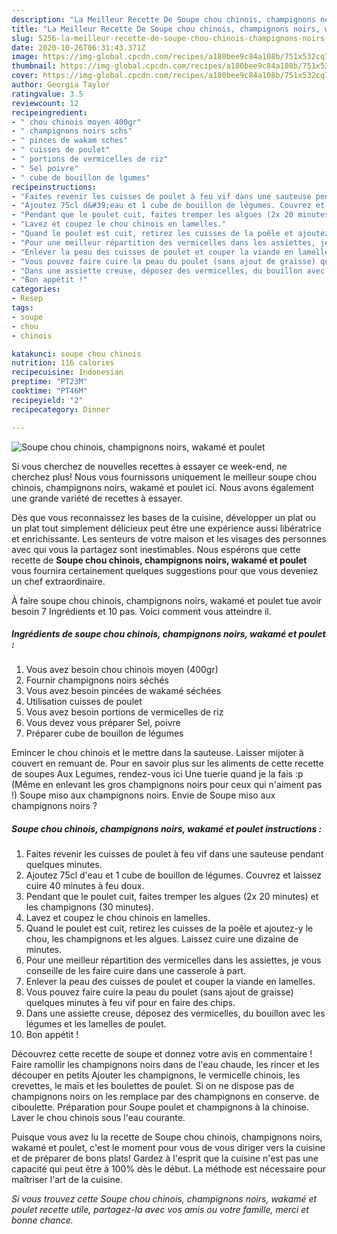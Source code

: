 ```yaml
---
description: "La Meilleur Recette De Soupe chou chinois, champignons noirs, wakamé et poulet"
title: "La Meilleur Recette De Soupe chou chinois, champignons noirs, wakamé et poulet"
slug: 5256-la-meilleur-recette-de-soupe-chou-chinois-champignons-noirs-wakame-et-poulet
date: 2020-10-26T06:31:43.371Z
image: https://img-global.cpcdn.com/recipes/a180bee9c84a108b/751x532cq70/soupe-chou-chinois-champignons-noirs-wakame-et-poulet-photo-principale-de-la-recette.jpg
thumbnail: https://img-global.cpcdn.com/recipes/a180bee9c84a108b/751x532cq70/soupe-chou-chinois-champignons-noirs-wakame-et-poulet-photo-principale-de-la-recette.jpg
cover: https://img-global.cpcdn.com/recipes/a180bee9c84a108b/751x532cq70/soupe-chou-chinois-champignons-noirs-wakame-et-poulet-photo-principale-de-la-recette.jpg
author: Georgia Taylor
ratingvalue: 3.5
reviewcount: 12
recipeingredient:
- " chou chinois moyen 400gr"
- " champignons noirs schs"
- " pinces de wakam sches"
- " cuisses de poulet"
- " portions de vermicelles de riz"
- " Sel poivre"
- " cube de bouillon de lgumes"
recipeinstructions:
- "Faites revenir les cuisses de poulet à feu vif dans une sauteuse pendant quelques minutes."
- "Ajoutez 75cl d&#39;eau et 1 cube de bouillon de légumes. Couvrez et laissez cuire 40 minutes à feu doux."
- "Pendant que le poulet cuit, faites tremper les algues (2x 20 minutes) et les champignons (30 minutes)."
- "Lavez et coupez le chou chinois en lamelles."
- "Quand le poulet est cuit, retirez les cuisses de la poêle et ajoutez-y le chou, les champignons et les algues. Laissez cuire une dizaine de minutes."
- "Pour une meilleur répartition des vermicelles dans les assiettes, je vous conseille de les faire cuire dans une casserole à part."
- "Enlever la peau des cuisses de poulet et couper la viande en lamelles."
- "Vous pouvez faire cuire la peau du poulet (sans ajout de graisse) quelques minutes à feu vif pour en faire des chips."
- "Dans une assiette creuse, déposez des vermicelles, du bouillon avec les légumes et les lamelles de poulet."
- "Bon appétit !"
categories:
- Resep
tags:
- soupe
- chou
- chinois

katakunci: soupe chou chinois 
nutrition: 116 calories
recipecuisine: Indonesian
preptime: "PT23M"
cooktime: "PT46M"
recipeyield: "2"
recipecategory: Dinner

---
```



![Soupe chou chinois, champignons noirs, wakamé et poulet](https://img-global.cpcdn.com/recipes/a180bee9c84a108b/751x532cq70/soupe-chou-chinois-champignons-noirs-wakame-et-poulet-photo-principale-de-la-recette.jpg)

Si vous cherchez de nouvelles recettes à essayer ce week-end, ne cherchez plus! Nous vous fournissons uniquement le meilleur soupe chou chinois, champignons noirs, wakamé et poulet ici. Nous avons également une grande variété de recettes à essayer.

Dès que vous reconnaissez les bases de la cuisine, développer un plat ou un plat tout simplement délicieux peut être une expérience aussi libératrice et enrichissante. Les senteurs de votre maison et les visages des personnes avec qui vous la partagez sont inestimables. Nous espérons que cette recette de <strong> Soupe chou chinois, champignons noirs, wakamé et poulet </strong> vous fournira certainement quelques suggestions pour que vous deveniez un chef extraordinaire.

<!--inarticleads1-->

À faire soupe chou chinois, champignons noirs, wakamé et poulet tue avoir besoin 7 Ingrédients et 10 pas. Voici comment vous atteindre il.

##### Ingrédients de soupe chou chinois, champignons noirs, wakamé et poulet :

1. Vous avez besoin  chou chinois moyen (400gr)
1. Fournir  champignons noirs séchés
1. Vous avez besoin  pincées de wakamé séchées
1. Utilisation  cuisses de poulet
1. Vous avez besoin  portions de vermicelles de riz
1. Vous devez vous préparer  Sel, poivre
1. Préparer  cube de bouillon de légumes


Emincer le chou chinois et le mettre dans la sauteuse. Laisser mijoter à couvert en remuant de. Pour en savoir plus sur les aliments de cette recette de soupes Aux Legumes, rendez-vous ici Une tuerie quand je la fais :p (Même en enlevant les gros champignons noirs pour ceux qui n&#39;aiment pas !) Soupe miso aux champignons noirs. Envie de Soupe miso aux champignons noirs ? 

<!--inarticleads2-->

##### Soupe chou chinois, champignons noirs, wakamé et poulet instructions :

1. Faites revenir les cuisses de poulet à feu vif dans une sauteuse pendant quelques minutes.
1. Ajoutez 75cl d&#39;eau et 1 cube de bouillon de légumes. Couvrez et laissez cuire 40 minutes à feu doux.
1. Pendant que le poulet cuit, faites tremper les algues (2x 20 minutes) et les champignons (30 minutes).
1. Lavez et coupez le chou chinois en lamelles.
1. Quand le poulet est cuit, retirez les cuisses de la poêle et ajoutez-y le chou, les champignons et les algues. Laissez cuire une dizaine de minutes.
1. Pour une meilleur répartition des vermicelles dans les assiettes, je vous conseille de les faire cuire dans une casserole à part.
1. Enlever la peau des cuisses de poulet et couper la viande en lamelles.
1. Vous pouvez faire cuire la peau du poulet (sans ajout de graisse) quelques minutes à feu vif pour en faire des chips.
1. Dans une assiette creuse, déposez des vermicelles, du bouillon avec les légumes et les lamelles de poulet.
1. Bon appétit !


Découvrez cette recette de soupe et donnez votre avis en commentaire ! Faire ramollir les champignons noirs dans de l&#39;eau chaude, les rincer et les découper en petits Ajouter les champignons, le vermicelle chinois, les crevettes, le maïs et les boulettes de poulet. Si on ne dispose pas de champignons noirs on les remplace par des champignons en conserve. de ciboulette. Préparation pour Soupe poulet et champignons à la chinoise. Laver le chou chinois sous l&#39;eau courante. 

<!--inarticleads1-->

<p>
Puisque vous avez lu la recette de Soupe chou chinois, champignons noirs, wakamé et poulet, c'est le moment pour vous de vous diriger vers la cuisine et de préparer de bons plats! Gardez à l'esprit que la cuisine n'est pas une capacité qui peut être à 100% dès le début. La méthode est nécessaire pour maîtriser l'art de la cuisine.
</p>

<p>
<i>Si vous trouvez cette Soupe chou chinois, champignons noirs, wakamé et poulet recette utile, partagez-la avec vos amis ou votre famille, merci et bonne chance.</i>
</p>
